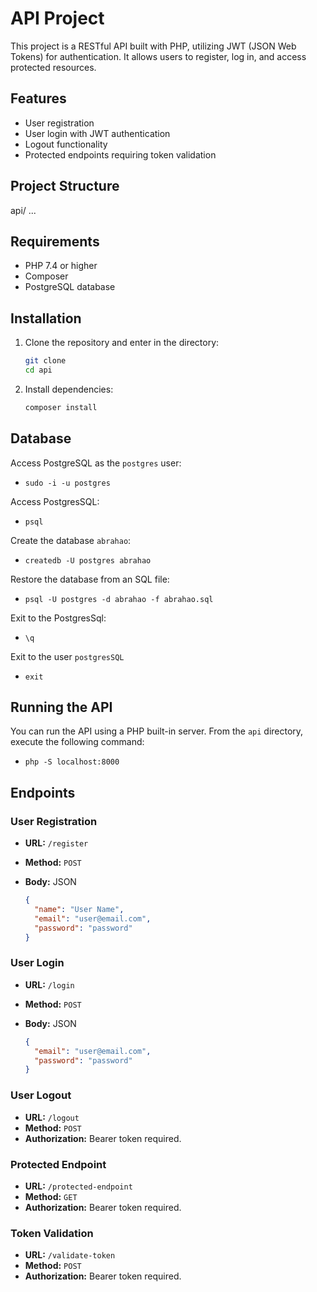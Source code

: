 # API Project

This project is a RESTful API built with PHP, utilizing JWT (JSON Web Tokens) for authentication. It allows users to register, log in, and access protected resources.

## Features

- User registration
- User login with JWT authentication
- Logout functionality
- Protected endpoints requiring token validation

## Project Structure

api/
...

## Requirements

- PHP 7.4 or higher
- Composer
- PostgreSQL database
  
## Installation
1. Clone the repository and enter in the directory:

   ```bash
   git clone 
   cd api

2. Install dependencies:

   ```bash
   composer install

## Database

Access PostgreSQL as the `postgres` user:

* `sudo -i -u postgres`

Access PostgresSQL:

* `psql`

Create the database `abrahao`:

* `createdb -U postgres abrahao`

Restore the database from an SQL file:

* `psql -U postgres -d abrahao -f abrahao.sql`

Exit to the PostgresSql:
* `\q`

Exit to the user `postgresSQL`
  * `exit`

## Running the API
You can run the API using a PHP built-in server. From the `api` directory, execute the following command:

* `php -S localhost:8000`


## Endpoints 
### User Registration
- **URL:** `/register`
- **Method:** `POST`
- **Body:** JSON

  ```json
  {
    "name": "User Name",
    "email": "user@email.com",
    "password": "password"
  }

### User Login

- **URL:** `/login`
- **Method:** `POST`
- **Body:** JSON

  ```json
  {
    "email": "user@email.com",
    "password": "password"
  }

### User Logout

- **URL:** `/logout`
- **Method:** `POST`
- **Authorization:** Bearer token required.

### Protected Endpoint

- **URL:** `/protected-endpoint`
- **Method:** `GET`
- **Authorization:** Bearer token required.
  
### Token Validation

- **URL:** `/validate-token`
- **Method:** `POST`
- **Authorization:** Bearer token required.
